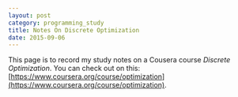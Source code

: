 ```yaml
---
layout: post
category: programming_study
title: Notes On Discrete Optimization
date: 2015-09-06
---
```


This page is to record my study notes on a Cousera course *Discrete Optimization*. 
You can check out on this: [https://www.coursera.org/course/optimization](https://www.coursera.org/course/optimization).
